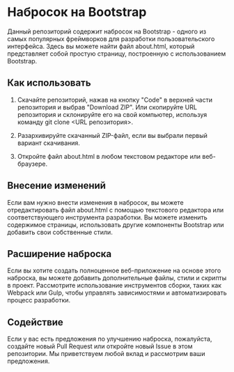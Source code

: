 # Набросок на Bootstrap

Данный репозиторий содержит набросок на Bootstrap - одного из самых популярных фреймворков для разработки пользовательского интерфейса. Здесь вы можете найти файл about.html, который представляет собой простую страницу, построенную с использованием Bootstrap.

## Как использовать

1. Скачайте репозиторий, нажав на кнопку "Code" в верхней части репозитория и выбрав "Download ZIP". Или скопируйте URL репозитория и склонируйте его на свой компьютер, используя команду git clone <URL репозитория>.

2. Разархивируйте скачанный ZIP-файл, если вы выбрали первый вариант скачивания.

3. Откройте файл about.html в любом текстовом редакторе или веб-браузере.

## Внесение изменений

Если вам нужно внести изменения в набросок, вы можете отредактировать файл about.html с помощью текстового редактора или соответствующего инструмента разработки. Вы можете изменить содержимое страницы, использовать другие компоненты Bootstrap или добавить свои собственные стили.

## Расширение наброска

Если вы хотите создать полноценное веб-приложение на основе этого наброска, вы можете добавить дополнительные файлы, стили и скрипты в проект. Рассмотрите использование инструментов сборки, таких как Webpack или Gulp, чтобы управлять зависимостями и автоматизировать процесс разработки.

## Содействие

Если у вас есть предложения по улучшению наброска, пожалуйста, создайте новый Pull Request или откройте новый Issue в этом репозитории. Мы приветствуем любой вклад и рассмотрим ваши предложения.
